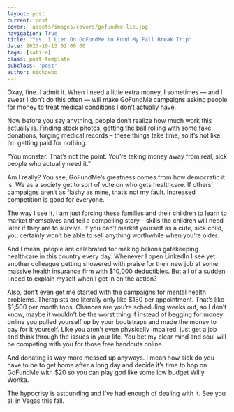 ```yaml
---
layout: post
current: post
cover:  assets/images/covers/gofundme-lie.jpg
navigation: True
title: "Yes, I Lied On GoFundMe to Fund My Fall Break Trip"
date: 2023-10-13 02:00:00
tags: [satire]
class: post-template
subclass: 'post'
author: nickgebo
---
```


Okay, fine. I admit it. When I need a little extra money, I sometimes — and I swear I don’t do this often — will make GoFundMe campaigns asking people for money to treat medical conditions I don’t actually have. 

Now before you say anything, people don’t realize how much work this actually is. Finding stock photos, getting the ball rolling with some fake donations, forging medical records – these things take time, so it’s not like I’m getting paid for nothing. 

“You monster. That’s not the point. You’re taking money away from real, sick people who actually need it.”

Am I really? You see, GoFundMe’s greatness comes from how democratic it is. We as a society get to sort of vote on who gets healthcare. If others’ campaigns aren’t as flashy as mine, that’s not my fault. Increased competition is good for everyone. 

The way I see it, I am just forcing these families and their children to learn to market themselves and tell a compelling story – skills the children will need later if they are to survive. If you can’t market yourself as a cute, sick child, you certainly won’t be able to sell anything worthwhile when you’re older.

And I mean, people are celebrated for making billions gatekeeping healthcare in this country every day. Whenever I open LinkedIn I see yet another colleague getting showered with praise for their new job at some massive health insurance firm with $10,000 deductibles. But all of a sudden I need to explain myself when I get in on the action? 

Also, don’t even get me started with the campaigns for mental health problems. Therapists are literally only like $180 per appointment. That’s like $1,500 per month tops. Chances are you’re scheduling weeks out, so I don’t know, maybe it wouldn’t be the worst thing if instead of begging for money online you pulled yourself up by your bootstraps and made the money to pay for it yourself. Like you aren’t even physically impaired, just get a job and think through the issues in your life. You bet my clear mind and soul will be competing with you for those free handouts online. 

And donating is way more messed up anyways. I mean how sick do you have to be to get home after a long day and decide it’s time to hop on GoFundMe with $20 so you can play god like some low budget Willy Wonka.

The hypocrisy is astounding and I’ve had enough of dealing with it. See you all in Vegas this fall. 